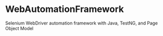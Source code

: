 # WebAutomationFramework
Selenium WebDriver automation framework with Java, TestNG, and Page Object Model

